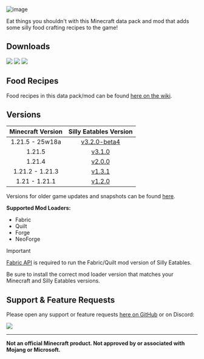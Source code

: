 ![image](https://i.imgur.com/SIx9XZZ.png)

Eat things you shouldn't with this Minecraft data pack and mod that adds some silly food crafting recipes to the game!

## Downloads

[![](https://img.shields.io/modrinth/dt/AMZruzFM?label=Modrinth&style=for-the-badge&color=00AF5C&logo=modrinth)](https://modrinth.com/datapack/silly-eatables/)
[![](https://img.shields.io/github/downloads/Classic36-Media/Silly-Eatables/total?label=GitHub&style=for-the-badge&color=181717&logo=github)](https://github.com/Classic36-Media/Silly-Eatables/releases)
[![](https://img.shields.io/spiget/downloads/116362?label=SpigotMC&style=for-the-badge&color=ED8106&logo=spigotmc)](https://www.spigotmc.org/resources/silly-eatables.116362/)

## Food Recipes

Food recipes in this data pack/mod can be found [here on the wiki](https://github.com/Classic36-Media/Silly-Eatables/wiki/Food-Recipes).

## Versions

| Minecraft Version | Silly Eatables Version |
| :--: | :--: |
| 1.21.5 - 25w18a |  [v3.2.0-beta4](https://github.com/Classic36-Media/Silly-Eatables/releases/tag/v3.2.0-beta4) |
| 1.21.5 |  [v3.1.0](https://github.com/Classic36-Media/Silly-Eatables/releases/tag/v3.1.0) |
| 1.21.4 |  [v2.0.0](https://github.com/Classic36-Media/Silly-Eatables/releases/tag/v2.0.0) |
| 1.21.2 - 1.21.3 |  [v1.3.1](https://github.com/Classic36-Media/Silly-Eatables/releases/tag/v1.3.1) |
| 1.21 - 1.21.1 |  [v1.2.0](https://github.com/Classic36-Media/Silly-Eatables/releases/tag/v1.2.0) |

Versions for older game updates and snapshots can be found [here](https://github.com/Classic36-Media/Silly-Eatables/wiki/Versions).

**Supported Mod Loaders:**

* Fabric
* Quilt
* Forge
* NeoForge

> [!IMPORTANT]
> [Fabric API](https://modrinth.com/mod/fabric-api) is required to run the Fabric/Quilt mod version of Silly Eatables.
>
> Be sure to install the correct mod loader version that matches your Minecraft and Silly Eatables versions.

## Support & Feature Requests
Please open any support or feature requests [here on GitHub](https://github.com/Classic36-Media/Silly-Eatables/issues/new/choose) or on Discord:

[![](https://img.shields.io/discord/1107084025442607206?label=Discord&style=for-the-badge&color=5865F2&logo=discord)](https://discord.gg/vZJSDjPcmu)

***

**Not an official Minecraft product. Not approved by or associated with Mojang or Microsoft.**